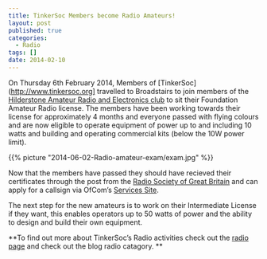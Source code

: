 ```yaml
---
title: TinkerSoc Members become Radio Amateurs!
layout: post
published: true
categories:
  - Radio
tags: []
date: 2014-02-10
---
```

On Thursday 6th February 2014, Members of [TinkerSoc](http://www.tinkersoc.org]
travelled to Broadstairs to join members of the [Hilderstone Amateur Radio and
Electronics club](http://www.g0hrs.org/) to sit their Foundation Amateur Radio
license.  The members have been working towards their license for approximately
4 months and everyone passed with flying colours and are now eligible to
operate equipment of power up to and including 10 watts and building and
operating commercial kits (below the 10W power limit).

{{% picture "2014-06-02-Radio-amateur-exam/exam.jpg" %}}

Now that the members have passed they should have
recieved their certificates through the post from the [Radio Society of Great
Britain](http://rsgb.org/) and can apply for a callsign via OfCom’s [Services
Site](https://services.ofcom.org.uk).

The next step for the new amateurs is to work on their Intermediate License if
they want, this enables operators up to 50 watts of power and the ability to
design and build their own equipment.

**To find out more about TinkerSoc’s Radio activities check out the [radio
page](http://www.tinkersoc.org/resources/radio.html) and check out the blog
radio catagory. **
